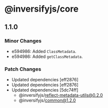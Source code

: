 # @inversifyjs/core

## 1.1.0

### Minor Changes

- e594986: Added `ClassMetadata`.
- e594986: Added `getClassMetadata`.

### Patch Changes

- Updated dependencies [eff2876]
- Updated dependencies [eff2876]
- Updated dependencies [5dc74ff]
  - @inversifyjs/reflect-metadata-utils@0.2.0
  - @inversifyjs/common@1.2.0
